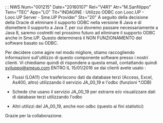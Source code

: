  :  : NWS Num="001215" Date="20160107" Rel="V4R1" Atr="M.Sanfilippo" Tem="TEC" App="LO" Tit="INDAGINE :  Utilizzo ODBC con Looc.UP - Looc.UP Server - Sme.UP Provider" Sts="20"
A seguito della decisione della Oracle di eliminare il supporto ODBC nella versione 8 Java e di dismettere il supporto a Java 7, per cui dovremo passare necessariamente a Java 8, saremo costretti
nel prossimo futuro ad eliminare il supporto ODBC anche in Sme.UP.
Questo determinerà il NON FUNZIONAMENTO del software basato su ODBC.

Per decidere come agire nel modo migliore, stiamo raccogliendo informazioni sull'utilizzo di questo
componente software presso i nostri clienti.
Vi chiediamo quindi di rispondere a questa email, contattando quindi sviluppo@smeup.com ENTRO IL 15/01/2016 se dai clienti avete usato : 

- Flussi (LOA11) che trasferiscono dati da database terzi (Access, Excel, As400, altro) utilizzando
il servizio JA_00_19 e l'odbc (funzioni \*.ODB)

- Schede che usano il servizio JA_00_19 per estrarre e/o visualizzare dati di database terzi
utilizzando l'odbc

- Altri utilizzi del JA_00_19, anche non odbc (questo ai fini statistici)

Grazie per la collaborazione.
